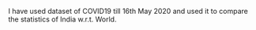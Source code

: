 I have used dataset of COVID19 till 16th May 2020 and used it to compare the statistics of India w.r.t. World.

